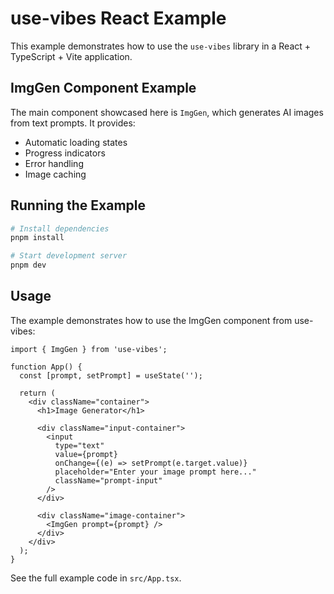# use-vibes React Example

This example demonstrates how to use the `use-vibes` library in a React + TypeScript + Vite application.

## ImgGen Component Example

The main component showcased here is `ImgGen`, which generates AI images from text prompts. It provides:

- Automatic loading states
- Progress indicators
- Error handling
- Image caching

## Running the Example

```bash
# Install dependencies
pnpm install

# Start development server
pnpm dev
```

## Usage

The example demonstrates how to use the ImgGen component from use-vibes:

```tsx
import { ImgGen } from 'use-vibes';

function App() {
  const [prompt, setPrompt] = useState('');

  return (
    <div className="container">
      <h1>Image Generator</h1>

      <div className="input-container">
        <input
          type="text"
          value={prompt}
          onChange={(e) => setPrompt(e.target.value)}
          placeholder="Enter your image prompt here..."
          className="prompt-input"
        />
      </div>

      <div className="image-container">
        <ImgGen prompt={prompt} />
      </div>
    </div>
  );
}
```

See the full example code in `src/App.tsx`.

